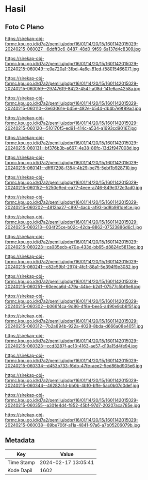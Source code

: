 # Hasil

## Foto C Plano

https://sirekap-obj-formc.kpu.go.id/d7a2/pemilu/pdpr/16/01/14/20/15/1601142015029-20240215-060027--6ddff0c6-8487-48d0-9f69-6a137d4c8309.jpg

https://sirekap-obj-formc.kpu.go.id/d7a2/pemilu/pdpr/16/01/14/20/15/1601142015029-20240215-060049--e0a720a1-3fbd-4a6e-81ed-f58015466071.jpg

https://sirekap-obj-formc.kpu.go.id/d7a2/pemilu/pdpr/16/01/14/20/15/1601142015029-20240215-060059--297476f9-8423-454f-a08d-141e6ae4258a.jpg

https://sirekap-obj-formc.kpu.go.id/d7a2/pemilu/pdpr/16/01/14/20/15/1601142015029-20240215-060110--3e63061e-b45e-482e-b544-db4b7e9f89ad.jpg

https://sirekap-obj-formc.kpu.go.id/d7a2/pemilu/pdpr/16/01/14/20/15/1601142015029-20240215-060120--510170f5-ed91-414c-a534-a1693cd90167.jpg

https://sirekap-obj-formc.kpu.go.id/d7a2/pemilu/pdpr/16/01/14/20/15/1601142015029-20240215-060131--bf376b3b-a667-4e38-86fc-13d2f947008d.jpg

https://sirekap-obj-formc.kpu.go.id/d7a2/pemilu/pdpr/16/01/14/20/15/1601142015029-20240215-060141--dff67298-f354-4b29-be75-5ebf1b928710.jpg

https://sirekap-obj-formc.kpu.go.id/d7a2/pemilu/pdpr/16/01/14/20/15/1601142015029-20240215-060152--5250e9ed-ea77-4eee-a746-849e372e3ad0.jpg

https://sirekap-obj-formc.kpu.go.id/d7a2/pemilu/pdpr/16/01/14/20/15/1601142015029-20240215-060202--4812aa27-c897-4acb-af93-bd8b981defce.jpg

https://sirekap-obj-formc.kpu.go.id/d7a2/pemilu/pdpr/16/01/14/20/15/1601142015029-20240215-060213--034f25ce-b02c-42da-8862-07523886d6c1.jpg

https://sirekap-obj-formc.kpu.go.id/d7a2/pemilu/pdpr/16/01/14/20/15/1601142015029-20240215-060223--ca035ecb-e70e-433d-bb65-d8824c5813ec.jpg

https://sirekap-obj-formc.kpu.go.id/d7a2/pemilu/pdpr/16/01/14/20/15/1601142015029-20240215-060241--c82c59b1-2974-4fc1-88a1-5e394f9e3082.jpg

https://sirekap-obj-formc.kpu.go.id/d7a2/pemilu/pdpr/16/01/14/20/15/1601142015029-20240215-060251--60eeca6d-479a-44be-b2d1-07577c5bf6e6.jpg

https://sirekap-obj-formc.kpu.go.id/d7a2/pemilu/pdpr/16/01/14/20/15/1601142015029-20240215-060302--b066f4ca-9d86-4f8e-bee5-a490e9cb6f5f.jpg

https://sirekap-obj-formc.kpu.go.id/d7a2/pemilu/pdpr/16/01/14/20/15/1601142015029-20240215-060312--7b2a894b-922a-4028-8bda-d666a08e4051.jpg

https://sirekap-obj-formc.kpu.go.id/d7a2/pemilu/pdpr/16/01/14/20/15/1601142015029-20240215-060323--ccd3287f-ac13-4163-ae57-d19a15d4fe94.jpg

https://sirekap-obj-formc.kpu.go.id/d7a2/pemilu/pdpr/16/01/14/20/15/1601142015029-20240215-060334--d453b733-f6db-47fe-aee2-5ed86bd905e6.jpg

https://sirekap-obj-formc.kpu.go.id/d7a2/pemilu/pdpr/16/01/14/20/15/1601142015029-20240215-060344--46282c1d-bb0b-4b10-bffe-5ac0b07c0def.jpg

https://sirekap-obj-formc.kpu.go.id/d7a2/pemilu/pdpr/16/01/14/20/15/1601142015029-20240215-060355--a301e4d4-f852-45bf-97d7-20207aca785e.jpg

https://sirekap-obj-formc.kpu.go.id/d7a2/pemilu/pdpr/16/01/14/20/15/1601142015029-20240215-060038--89be706f-a11a-4841-97a6-a7b05206079b.jpg


## Metadata

| Key        | Value               |
| ---------- | ------------------- |
| Time Stamp | 2024-02-17 13:05:41 |
| Kode Dapil | 1602                |



